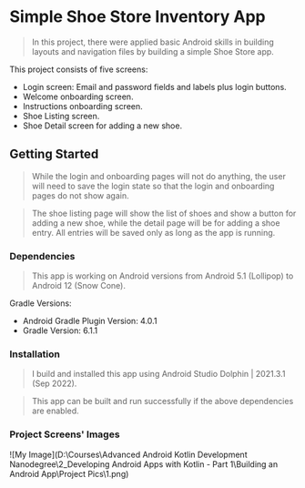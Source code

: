 # Simple Shoe Store Inventory App

> In this project, there were applied basic Android skills in building layouts and navigation files by building a simple Shoe Store app.

This project consists of five screens:
 - Login screen: Email and password fields and labels plus login buttons.
 - Welcome onboarding screen.
 - Instructions onboarding screen.
 - Shoe Listing screen.
 - Shoe Detail screen for adding a new shoe.

## Getting Started

> While the login and onboarding pages will not do anything, the user will need to save the login state so that the login and onboarding pages do not show again.

> The shoe listing page will show the list of shoes and show a button for adding a new shoe, while the detail page will be for adding a shoe entry. All entries will be saved only as long as the app is running.

### Dependencies

> This app is working on Android versions from Android 5.1 (Lollipop) to Android 12 (Snow Cone).

Gradle Versions:
 - Android Gradle Plugin Version: 4.0.1
 - Gradle Version: 6.1.1

### Installation

> I build and installed this app using Android Studio Dolphin | 2021.3.1 (Sep 2022).

> This app can be built and run successfully if the above dependencies are enabled.

### Project Screens' Images

![My Image](D:\Courses\Advanced Android Kotlin Development Nanodegree\2_Developing Android Apps with Kotlin - Part 1\Building an Android App\Project Pics\1.png)
